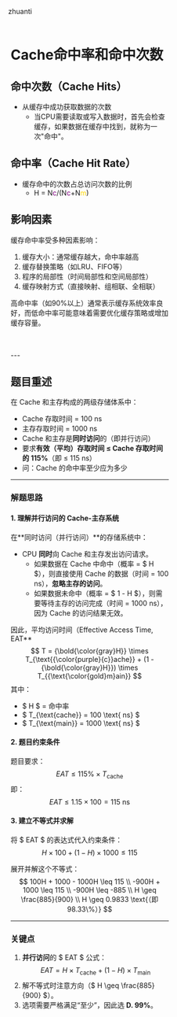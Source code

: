 zhuanti
<div style="float: left; width: 64%; padding: 1%;">

# Cache命中率和命中次数

## 命中次数（Cache Hits）
- 从缓存中成功获取数据的次数
  - 当CPU需要读取或写入数据时，首先会检查缓存，如果数据在缓存中找到，就称为一次"命中"。

## 命中率（Cache Hit Rate）
- 缓存命中的次数占总访问次数的比例
  - H = N<span style="color: purple;">c</span>/(N<span style="color: purple;">c</span>+N<span style="color: Gold;">m</span>)


## 影响因素
缓存命中率受多种因素影响：
1. 缓存大小：通常缓存越大，命中率越高
2. 缓存替换策略（如LRU、FIFO等）
3. 程序的局部性（时间局部性和空间局部性）
4. 缓存映射方式（直接映射、组相联、全相联）

高命中率（如90%以上）通常表示缓存系统效率良好，而低命中率可能意味着需要优化缓存策略或增加缓存容量。


<br>
<br>
---

## 题目重述
在 Cache 和主存构成的两级存储体系中：
- Cache 存取时间 = 100 ns
- 主存存取时间 = 1000 ns
- Cache 和主存是**同时访问**的（即并行访问）
- 要求**有效（平均）存取时间 ≤ Cache 存取时间的 115%**（即 ≤ 115 ns）
- 问：Cache 的命中率至少应为多少

---

### 解题思路
#### 1. 理解并行访问的 Cache-主存系统
在**同时访问（并行访问）**的存储系统中：
- CPU **同时**向 Cache 和主存发出访问请求。
  - 如果数据在 Cache 中命中（概率 = $ H $），则直接使用 Cache 的数据（时间 = 100 ns），**忽略主存的访问**。
  - 如果数据未命中（概率 = $ 1 - H $），则需要等待主存的访问完成（时间 = 1000 ns），因为 Cache 的访问结果无效。

因此，平均访问时间（Effective Access Time, EAT**
$$
T = {\bold{\color{gray}H}} \times T_{\text{{\color{purple}{c}}ache}} + (1 - {\bold{\color{gray}H}}) \times T_{{\text{\color{gold}m}ain}}
$$
其中：
- $ H $ = 命中率
- $ T_{\text{cache}} = 100 \text{ ns} $
- $ T_{\text{main}} = 1000 \text{ ns} $

#### 2. 题目约束条件
题目要求：
$$
EAT \leq 115\% \times T_{\text{cache}}
$$
即：
$$
EAT \leq 1.15 \times 100 = 115 \text{ ns}
$$

#### 3. 建立不等式并求解
将 $ EAT $ 的表达式代入约束条件：
$$
H \times 100 + (1 - H) \times 1000 \leq 115
$$

展开并解这个不等式：
$$
100H + 1000 - 1000H \leq 115 \\
-900H + 1000 \leq 115 \\
-900H \leq -885 \\
H \geq \frac{885}{900} \\
H \geq 0.9833 \text{（即 98.33\%）}
$$

---

### 关键点
1. **并行访问**的 $ EAT $ 公式：
   $$
   EAT = H \times T_{\text{cache}} + (1 - H) \times T_{\text{main}}
   $$
2. 解不等式时注意方向（$ H \geq \frac{885}{900} $）。
3. 选项需要严格满足“至少”，因此选 **D. 99%**。



</div>
<div style="float: right; width: 26%; padding: 1%;">


</div>
<div style="clear: both;"></div>